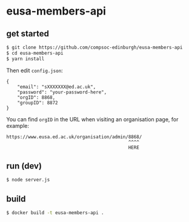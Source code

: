 # eusa-members-api

## get started

```bash
$ git clone https://github.com/compsoc-edinburgh/eusa-members-api
$ cd eusa-members-api
$ yarn install
```

Then edit `config.json`:

```
{
    "email": "sXXXXXXX@ed.ac.uk",
    "password": "your-password-here",
    "orgID": 8868,
    "groupID": 8872
}
```

You can find `orgID` in the URL when visiting an organisation page, for example:

```
https://www.eusa.ed.ac.uk/organisation/admin/8868/
                                             ^^^^
                                             HERE
```

## run (dev)

```bash
$ node server.js
```

## build

```bash
$ docker build -t eusa-members-api .
```
